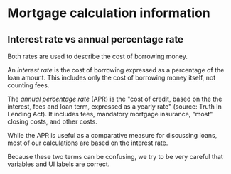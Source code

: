 # Mortgage calculation information

## Interest rate vs annual percentage rate

Both rates are used to describe the cost of borrowing money.

An _interest rate_ is the cost of borrowing expressed as a percentage of the loan amount. This includes only the cost of borrowing money itself, not counting fees.

The _annual percentage rate_ (APR) is the "cost of credit, based on the the interest, fees and loan term, expressed as a yearly rate" (source: Truth In Lending Act). It includes fees, mandatory mortgage insurance, "most" closing costs, and other costs.

While the APR is useful as a comparative measure for discussing loans, most of our calculations are based on the interest rate.

Because these two terms can be confusing, we try to be very careful that variables and UI labels are correct.
